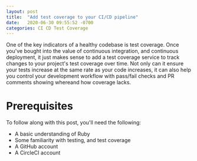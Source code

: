 ```yaml
---
layout: post
title:  "Add test coverage to your CI/CD pipeline"
date:   2020-06-30 09:55:52 -0700
categories: CI CD Test Coverage
---
```


One of the key indicators of a healthy codebase is test coverage. Once you've bought into the value of continuous integration, and continuous deployment, it just makes sense to add a test coverage service to track changes to your project's test coverage over time. Not only can it ensure your tests increase at the same rate as your code increases, it can also help you control your development workflow with pass/fail checks and PR comments showing whereand how coverage lacks.

# Prerequisites

To follow along with this post, you'll need the following:

- A basic understanding of Ruby
- Some familiarity with testing, and test coverage
- A GitHub account
- A CircleCI account
